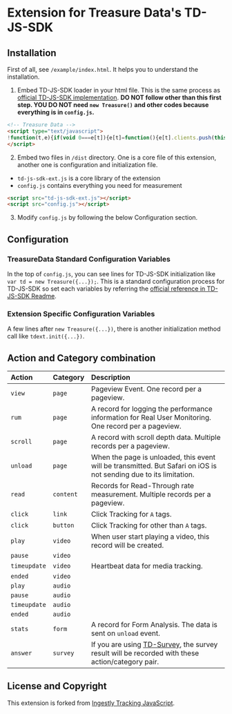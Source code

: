 # Extension for Treasure Data's TD-JS-SDK

## Installation

First of all, see `/example/index.html`. It helps you to understand the installation.

1. Embed TD-JS-SDK loader in your html file. This is the same process as [official TD-JS-SDK implementation](https://github.com/treasure-data/td-js-sdk#installing). **DO NOT follow other than this first step. YOU DO NOT need `new Treasure()` and other codes because everything is in `config.js`.**

```html
<!-- Treasure Data -->
<script type="text/javascript">
!function(t,e){if(void 0===e[t]){e[t]=function(){e[t].clients.push(this),this._init=[Array.prototype.slice.call(arguments)]},e[t].clients=[];for(var r=function(t){return function(){return this["_"+t]=this["_"+t]||[],this["_"+t].push(Array.prototype.slice.call(arguments)),this}},s=["blockEvents","setSignedMode","fetchServerCookie","unblockEvents","setSignedMode","setAnonymousMode","resetUUID","addRecord","fetchGlobalID","set","trackEvent","trackPageview","trackClicks","ready"],n=0;n<s.length;n++){var o=s[n];e[t].prototype[o]=r(o)}var c=document.createElement("script");c.type="text/javascript",c.async=!0,c.src=("https:"===document.location.protocol?"https:":"http:")+"//cdn.treasuredata.com/sdk/2.2/td.min.js";var i=document.getElementsByTagName("script")[0];i.parentNode.insertBefore(c,i)}}("Treasure",this);
</script>
```

2. Embed two files in `/dist` directory. One is a core file of this extension, another one is configuration and initialization file.
  - `td-js-sdk-ext.js` is a core library of the extension
  - `config.js` contains everything you need for measurement

```html
<script src="td-js-sdk-ext.js"></script>
<script src="config.js"></script>
```

3. Modify `config.js` by following the below Configuration section.


## Configuration

### TreasureData Standard Configuration Variables

In the top of `config.js`, you can see lines for TD-JS-SDK initialization like `var td = new Treasure({...});`.
This is a standard configuration process for TD-JS-SDK so set each variables by referring the [official reference in TD-JS-SDK Readme](https://github.com/treasure-data/td-js-sdk#treasureconfig).


### Extension Specific Configuration Variables

A few lines after `new Treasure({...})`, there is another initialization method call like `tdext.init({...})`.





## Action and Category combination

|Action|Category|Description|
|:----|:----|:----|
|`view`|`page`|Pageview Event. One record per a pageview.|
|`rum`|`page`|A record for logging the performance information for Real User Monitoring. One record per a pageview.|
|`scroll`|`page`|A record with scroll depth data. Multiple records per a pageview.|
|`unload`|`page`|When the page is unloaded, this event will be transmitted. But Safari on iOS is not sending due to its limitation.|
|`read`|`content`|Records for Read-Through rate measurement. Multiple records per a pageview.|
|`click`|`link`|Click Tracking for `A` tags.|
|`click`|`button`|Click Tracking for other than `A` tags.|
|`play`|`video`|When user start playing a video, this record will be created.|
|`pause`|`video`||
|`timeupdate`|`video`|Heartbeat data for media tracking.|
|`ended`|`video`||
|`play`|`audio`||
|`pause`|`audio`||
|`timeupdate`|`audio`||
|`ended`|`audio`||
|`stats`|`form`|A record for Form Analysis. The data is sent on `unload` event.|
|`answer`|`survey`|If you are using [TD-Survey](https://github.com/hjmsano/td-survey), the survey result will be recorded with these action/category pair.|


## License and Copyright
This extension is forked from [Ingestly Tracking JavaScript](https://github.com/ingestly/ingestly-client-javascripthttps://github.com/ingestly/ingestly-client-javascript).
